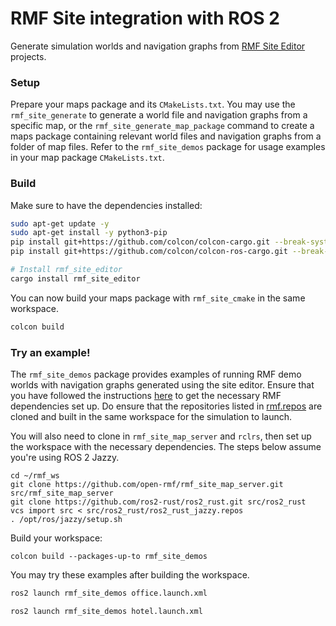 # RMF Site integration with ROS 2

Generate simulation worlds and navigation graphs from [RMF Site Editor](https://github.com/open-rmf/rmf_site) projects.

### Setup

Prepare your maps package and its `CMakeLists.txt`. You may use the `rmf_site_generate` to generate a world file and navigation graphs from a specific map, or the `rmf_site_generate_map_package` command to create a maps package containing relevant world files and navigation graphs from a folder of map files. Refer to the `rmf_site_demos` package for usage examples in your map package `CMakeLists.txt`.

### Build

Make sure to have the dependencies installed:

```bash
sudo apt-get update -y
sudo apt-get install -y python3-pip
pip install git+https://github.com/colcon/colcon-cargo.git --break-system-packages
pip install git+https://github.com/colcon/colcon-ros-cargo.git --break-system-packages

# Install rmf_site_editor
cargo install rmf_site_editor
```

You can now build your maps package with `rmf_site_cmake` in the same workspace.
```bash
colcon build
```

### Try an example!

The `rmf_site_demos` package provides examples of running RMF demo worlds with navigation graphs generated using the site editor. Ensure that you have followed the instructions [here](https://github.com/open-rmf/rmf?tab=readme-ov-file#building-from-source) to get the necessary RMF dependencies set up. Do ensure that the repositories listed in [rmf.repos](https://github.com/open-rmf/rmf/blob/main/rmf.repos) are cloned and built in the same workspace for the simulation to launch.

You will also need to clone in `rmf_site_map_server` and `rclrs`, then set up the workspace with the necessary dependencies. The steps below assume you're using ROS 2 Jazzy.
```
cd ~/rmf_ws
git clone https://github.com/open-rmf/rmf_site_map_server.git src/rmf_site_map_server
git clone https://github.com/ros2-rust/ros2_rust.git src/ros2_rust
vcs import src < src/ros2_rust/ros2_rust_jazzy.repos
. /opt/ros/jazzy/setup.sh
```

Build your workspace:
```
colcon build --packages-up-to rmf_site_demos
```

You may try these examples after building the workspace.

```bash
ros2 launch rmf_site_demos office.launch.xml
```

```bash
ros2 launch rmf_site_demos hotel.launch.xml
```
